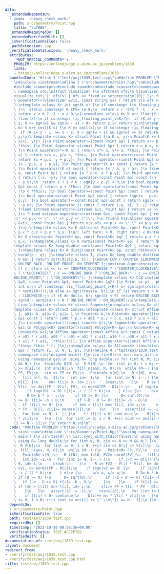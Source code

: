 ```yaml
---
data:
  _extendedDependsOn:
  - icon: ':heavy_check_mark:'
    path: src/Geometry/Point.hpp
    title: "\u70B9"
  _extendedRequiredBy: []
  _extendedVerifiedWith: []
  _isVerificationFailed: false
  _pathExtension: cpp
  _verificationStatusIcon: ':heavy_check_mark:'
  attributes:
    '*NOT_SPECIAL_COMMENTS*': ''
    PROBLEM: https://onlinejudge.u-aizu.ac.jp/problems/1039
    links:
    - https://onlinejudge.u-aizu.ac.jp/problems/1039
  bundledCode: "#line 1 \"test/aoj/1039.test.cpp\"\n#define PROBLEM \"https://onlinejudge.u-aizu.ac.jp/problems/1039\"\
    \n#include <iostream>\n#line 3 \"src/Geometry/Point.hpp\"\n#include <fstream>\n\
    #include <iomanip>\n#include <cmath>\n#include <cassert>\nnamespace geo {\nusing\
    \ namespace std;\nstruct Visualizer {\n ofstream ofs;\n Visualizer(string s= \"\
    visualize.txt\"): ofs(s) { ofs << fixed << setprecision(10); }\n friend Visualizer\
    \ &operator<<(Visualizer &vis, const string &s) { return vis.ofs << s, vis; }\n\
    };\ntemplate <class K> int sgn(K x) {\n if constexpr (is_floating_point_v<K>)\
    \ {\n  static constexpr K EPS= 1e-9;\n  return x < -EPS ? -1 : x > EPS;\n } else\
    \ return x < 0 ? -1 : x > 0;\n}\ntemplate <class K> K err_floor(K x) {\n K y=\
    \ floor(x);\n if constexpr (is_floating_point_v<K>)\n  if (K z= y + 1, w= x -\
    \ z; 0 <= sgn(w) && sgn(w - 1) < 0) return z;\n return y;\n}\ntemplate <class\
    \ K> K err_ceil(K x) {\n K y= ceil(x);\n if constexpr (is_floating_point_v<K>)\n\
    \  if (K z= y - 1, w= x - z; 0 < sgn(w + 1) && sgn(w) <= 0) return z;\n return\
    \ y;\n}\ntemplate <class K> struct Point {\n K x, y;\n Point(K x= K(), K y= K()):\
    \ x(x), y(y) {}\n Point &operator+=(const Point &p) { return x+= p.x, y+= p.y,\
    \ *this; }\n Point &operator-=(const Point &p) { return x-= p.x, y-= p.y, *this;\
    \ }\n Point &operator*=(K a) { return x*= a, y*= a, *this; }\n Point &operator/=(K\
    \ a) { return x/= a, y/= a, *this; }\n Point operator+(const Point &p) const {\
    \ return {x + p.x, y + p.y}; }\n Point operator-(const Point &p) const { return\
    \ {x - p.x, y - p.y}; }\n Point operator*(K a) const { return {x * a, y * a};\
    \ }\n Point operator/(K a) const { return {x / a, y / a}; }\n friend Point operator*(K\
    \ a, const Point &p) { return {a * p.x, a * p.y}; }\n Point operator-() const\
    \ { return {-x, -y}; }\n bool operator<(const Point &p) const {\n  int s= sgn(x\
    \ - p.x);\n  return s ? s < 0 : sgn(y - p.y) < 0;\n }\n bool operator>(const Point\
    \ &p) const { return p < *this; }\n bool operator<=(const Point &p) const { return\
    \ !(p < *this); }\n bool operator>=(const Point &p) const { return !(*this < p);\
    \ }\n bool operator==(const Point &p) const { return !sgn(x - p.x) && !sgn(y -\
    \ p.y); }\n bool operator!=(const Point &p) const { return sgn(x - p.x) || sgn(y\
    \ - p.y); }\n Point operator!() const { return {-y, x}; }  // rotate 90 degree\n\
    \ friend istream &operator>>(istream &is, Point &p) { return is >> p.x >> p.y;\
    \ }\n friend ostream &operator<<(ostream &os, const Point &p) { return os << \"\
    (\" << p.x << \", \" << p.y << \")\"; }\n friend Visualizer &operator<<(Visualizer\
    \ &vis, const Point &p) { return vis.ofs << p.x << \" \" << p.y << \"\\n\", vis;\
    \ }\n};\ntemplate <class K> K dot(const Point<K> &p, const Point<K> &q) { return\
    \ p.x * q.x + p.y * q.y; }\n// left turn: > 0, right turn: < 0\ntemplate <class\
    \ K> K cross(const Point<K> &p, const Point<K> &q) { return p.x * q.y - p.y *\
    \ q.x; }\ntemplate <class K> K norm2(const Point<K> &p) { return dot(p, p); }\n\
    template <class K> long double norm(const Point<K> &p) { return sqrt(norm2(p));\
    \ }\ntemplate <class K> K dist2(const Point<K> &p, const Point<K> &q) { return\
    \ norm2(p - q); }\ntemplate <class T, class U> long double dist(const T &a, const\
    \ U &b) { return sqrt(dist2(a, b)); }\nenum CCW { COUNTER_CLOCKWISE, CLOCKWISE,\
    \ ONLINE_BACK, ONLINE_FRONT, ON_SEGMENT };\nostream &operator<<(ostream &os, CCW\
    \ c) { return os << (c == COUNTER_CLOCKWISE ? \"COUNTER_CLOCKWISE\" : c == CLOCKWISE\
    \ ? \"CLOCKWISE\" : c == ONLINE_BACK ? \"ONLINE_BACK\" : c == ONLINE_FRONT ? \"\
    ONLINE_FRONT\" : \"ON_SEGMENT\"); }\ntemplate <class K> CCW ccw(const Point<K>\
    \ &p0, const Point<K> &p1, const Point<K> &p2) {\n Point a= p1 - p0, b= p2 - p0;\n\
    \ int s;\n if constexpr (is_floating_point_v<K>) s= sgn(sgn(cross(a, b) / sqrt(norm2(a)\
    \ * norm2(b))));\n else s= sgn(cross(a, b));\n if (s) return s > 0 ? COUNTER_CLOCKWISE\
    \ : CLOCKWISE;\n if (K d= dot(a, b); sgn(d) < 0) return ONLINE_BACK;\n else return\
    \ sgn(d - norm2(a)) > 0 ? ONLINE_FRONT : ON_SEGMENT;\n}\ntemplate <class K> struct\
    \ Line;\ntemplate <class K> struct Segment;\ntemplate <class K> struct Polygon;\n\
    template <class K> struct Convex;\ntemplate <class K> struct Affine {\n K a00=\
    \ 1, a01= 0, a10= 0, a11= 1;\n Point<K> b;\n Point<K> operator()(const Point<K>\
    \ &p) const { return {a00 * p.x + a01 * p.y + b.x, a10 * p.x + a11 * p.y + b.y};\
    \ }\n Line<K> operator()(const Line<K> &l);\n Segment<K> operator()(const Segment<K>\
    \ &s);\n Polygon<K> operator()(const Polygon<K> &p);\n Convex<K> operator()(const\
    \ Convex<K> &c);\n Affine operator*(const Affine &r) const { return {a00 * r.a00\
    \ + a01 * r.a10, a00 * r.a01 + a01 * r.a11, a10 * r.a00 + a11 * r.a10, a10 * r.a01\
    \ + a11 * r.a11, (*this)(r)}; }\n Affine &operator*=(const Affine &r) { return\
    \ *this= *this * r; }\n};\ntemplate <class K> Affine<K> translate(const Point<K>\
    \ &p) { return {1, 0, 0, 1, p}; }\n}\n#line 4 \"test/aoj/1039.test.cpp\"\nusing\
    \ namespace std;\nsigned main() {\n cin.tie(0);\n ios::sync_with_stdio(false);\n\
    \ using namespace geo;\n using R= long double;\n for (int N, M; cin >> N >> M\
    \ && N;) {\n  Point<R> D[N];\n  R V[N];\n  for (int i= 0; i < N; ++i) cin >> D[i]\
    \ >> V[i];\n  int ans[N];\n  fill_n(ans, N, 0);\n  while (M--) {\n   Point<R>\
    \ FP, FV;\n   cin >> FP >> FV;\n   Point<R> v[N];\n   R t[N], mn= 1e18, FV2= norm2(FV);\n\
    \   fill_n(t, N, -1);\n   int id= -1;\n   for (int i= N; i--;) {\n    if (FP ==\
    \ D[i]) {\n     mn= t[i]= 0, id= i;\n     break;\n    }\n    R a= FV2 - V[i] *\
    \ V[i], b= dot(FP - D[i], FV), c= norm2(FP - D[i]);\n    if (sgn(a) == 0) {\n\
    \     if (sgn(b) != 0) t[i]= -c / (2 * b);\n    } else {\n     b/= a, c/= a;\n\
    \     R D= b * b - c;\n     if (D >= 0) {\n      D= sqrt(D);\n      if (-b + D\
    \ >= 0) t[i]= -b + D;\n      if (-b - D >= 0) t[i]= -b - D;\n     }\n    }\n \
    \   if (t[i] >= 0) {\n     if (mn > t[i]) mn= t[i], id= i;\n     v[i]= FP + t[i]\
    \ * FV - D[i], v[i]/= norm(v[i]);\n    }\n   }\n   assert(id != -1);\n   ++ans[id];\n\
    \   for (int i= N; i--;) {\n    if (t[i] < 0) continue;\n    D[i]+= mn * V[i]\
    \ * v[i];\n   }\n  }\n  for (int i= 0; i < N; ++i) cout << ans[i] << \" \\n\"\
    [i == N - 1];\n }\n return 0;\n}\n"
  code: "#define PROBLEM \"https://onlinejudge.u-aizu.ac.jp/problems/1039\"\n#include\
    \ <iostream>\n#include \"src/Geometry/Point.hpp\"\nusing namespace std;\nsigned\
    \ main() {\n cin.tie(0);\n ios::sync_with_stdio(false);\n using namespace geo;\n\
    \ using R= long double;\n for (int N, M; cin >> N >> M && N;) {\n  Point<R> D[N];\n\
    \  R V[N];\n  for (int i= 0; i < N; ++i) cin >> D[i] >> V[i];\n  int ans[N];\n\
    \  fill_n(ans, N, 0);\n  while (M--) {\n   Point<R> FP, FV;\n   cin >> FP >> FV;\n\
    \   Point<R> v[N];\n   R t[N], mn= 1e18, FV2= norm2(FV);\n   fill_n(t, N, -1);\n\
    \   int id= -1;\n   for (int i= N; i--;) {\n    if (FP == D[i]) {\n     mn= t[i]=\
    \ 0, id= i;\n     break;\n    }\n    R a= FV2 - V[i] * V[i], b= dot(FP - D[i],\
    \ FV), c= norm2(FP - D[i]);\n    if (sgn(a) == 0) {\n     if (sgn(b) != 0) t[i]=\
    \ -c / (2 * b);\n    } else {\n     b/= a, c/= a;\n     R D= b * b - c;\n    \
    \ if (D >= 0) {\n      D= sqrt(D);\n      if (-b + D >= 0) t[i]= -b + D;\n   \
    \   if (-b - D >= 0) t[i]= -b - D;\n     }\n    }\n    if (t[i] >= 0) {\n    \
    \ if (mn > t[i]) mn= t[i], id= i;\n     v[i]= FP + t[i] * FV - D[i], v[i]/= norm(v[i]);\n\
    \    }\n   }\n   assert(id != -1);\n   ++ans[id];\n   for (int i= N; i--;) {\n\
    \    if (t[i] < 0) continue;\n    D[i]+= mn * V[i] * v[i];\n   }\n  }\n  for (int\
    \ i= 0; i < N; ++i) cout << ans[i] << \" \\n\"[i == N - 1];\n }\n return 0;\n}"
  dependsOn:
  - src/Geometry/Point.hpp
  isVerificationFile: true
  path: test/aoj/1039.test.cpp
  requiredBy: []
  timestamp: '2023-10-10 00:58:36+09:00'
  verificationStatus: TEST_ACCEPTED
  verifiedWith: []
documentation_of: test/aoj/1039.test.cpp
layout: document
redirect_from:
- /verify/test/aoj/1039.test.cpp
- /verify/test/aoj/1039.test.cpp.html
title: test/aoj/1039.test.cpp
---
```

